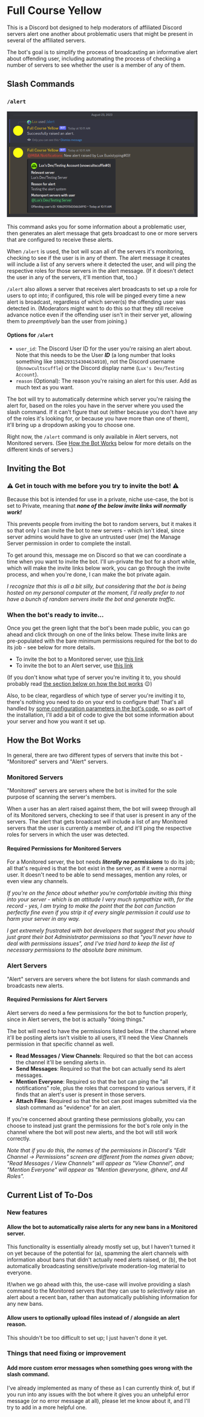 # Full Course Yellow

This is a Discord bot designed to help moderators of affiliated Discord servers alert one another about problematic users that might be present in several of the affiliated servers.

The bot's goal is to simplify the process of broadcasting an informative alert about offending user, including automating the process of checking a number of servers to see whether the user is a member of any of them.

## Slash Commands

### `/alert`

![Screenshot of the /alert command in use](/images/screenshot_1.png?raw=true)

This command asks you for some information about a problematic user, then generates an alert message that gets broadcast to one or more servers that are configured to receive these alerts.

When `/alert` is used, the bot will scan all of the servers it's monitoring, checking to see if the user is in any of them. The alert message it creates will include a list of any servers where it detected the user, and will ping the respective roles for those servers in the alert message. (If it doesn't detect the user in any of the servers, it'll mention that, too.)

`/alert` also allows a server that receives alert broadcasts to set up a role for users to opt into; if configured, this role will be pinged every time a new alert is broadcast, regardless of which server(s) the offending user was detected in. (Moderators might want to do this so that they still receive advance notice even if the offending user isn't in their server yet, allowing them to _preemptively_ ban the user from joining.)

#### Options for `/alert`

- `user_id`: The Discord User ID for the user you're raising an alert about. Note that this needs to be the User ***ID*** (a long number that looks something like `1086293154304634910`), not the Discord username (`@snowcultscuffle`) or the Discord display name (`Lux's Dev/Testing Account`).
- `reason` (Optional): The reason you're raising an alert for this user. Add as much text as you want.

The bot will try to automatically determine which server you're raising the alert for, based on the roles you have in the server where you used the slash command. If it can't figure that out (either because you don't have any of the roles it's looking for, or because you have more than one of them), it'll bring up a dropdown asking you to choose one. 

Right now, the `/alert` command is only available in Alert servers, not Monitored servers. (See [How the Bot Works](#how-the-bot-works) below for more details on the different kinds of servers.)

## Inviting the Bot

### ⚠️ Get in touch with me before you try to invite the bot! ⚠️

Because this bot is intended for use in a private, niche use-case, the bot is set to Private, meaning that ***none of the below invite links will normally work!*** 

This prevents people from inviting the bot to random servers, but it makes it so that only I can invite the bot to new servers - which isn't ideal, since server admins would have to give an untrusted user (me) the Manage Server permission in order to complete the install.

To get around this, message me on Discord so that we can coordinate a time when you want to invite the bot. I'll un-private the bot for a short while, which will make the invite links below work, you can go through the invite process, and when you're done, I can make the bot private again. 

_I recognize that this is all a bit silly, but considering that the bot is being hosted on my personal computer at the moment, I'd really prefer to not have a bunch of random servers invite the bot and generate traffic._

### When the bot's ready to invite...

Once you get the green light that the bot's been made public, you can go ahead and click through on one of the links below. These invite links are pre-populated with the bare minimum permissions required for the bot to do its job - see below for more details.

- To invite the bot to a Monitored server, use [this link](https://discord.com/api/oauth2/authorize?client_id=1105933971264647168&permissions=0&scope=bot)
- To invite the bot to an Alert server, use [this link](https://discord.com/api/oauth2/authorize?client_id=1105933971264647168&permissions=166912&scope=bot)

(If you don't know what type of server you're inviting it to, you should probably read [the section below on how the bot works](#how-the-bot-works) 😉)

Also, to be clear, regardless of which type of server you're inviting it to, there's nothing you need to do on your end to configure that! That's all handled by [some configuration parameters in the bot's code](fcy_constants.py), so as part of the installation, I'll add a bit of code to give the bot some information about your server and how you want it set up.

## How the Bot Works

In general, there are two different types of servers that invite this bot - "Monitored" servers and "Alert" servers.

### Monitored Servers

"Monitored" servers are servers where the bot is invited for the sole purpose of scanning the server's members. 

When a user has an alert raised against them, the bot will sweep through all of its Monitored servers, checking to see if that user is present in any of the servers. The alert that gets broadcast will include a list of any Monitored servers that the user is currently a member of, and it'll ping the respective roles for servers in which the user was detected.

#### Required Permissions for Monitored Servers

For a Monitored server, the bot needs ***literally no permissions*** to do its job; all that's required is that the bot exist in the server, as if it were a normal user. It doesn't need to be able to send messages, mention any roles, or even view any channels.

_If you're on the fence about whether you're comfortable inviting this thing into your server - which is an attitude I very much sympathize with, for the record - yes, I am trying to make the point that the bot can function perfectly fine even if you strip it of every single permission it could use to harm your server in any way._

_I get extremely frustrated with bot developers that suggest that you should just grant their bot Administrator permissions so that "you'll never have to deal with permissions issues", and I've tried hard to keep the list of necessary permissions to the absolute bare minimum._

### Alert Servers

"Alert" servers are servers where the bot listens for slash commands and broadcasts new alerts.

#### Required Permissions for Alert Servers

Alert servers do need a few permissions for the bot to function properly, since in Alert servers, the bot is actually "doing things."

The bot will need to have the permissions listed below. If the channel where it'll be posting alerts isn't visible to all users, it'll need the View Channels permission in that specific channel as well.

- **Read Messages / View Channels**: Required so that the bot can access the channel it'll be sending alerts in.
- **Send Messages**: Required so that the bot can actually send its alert messages.
- **Mention Everyone**: Required so that the bot can ping the "all notifications" role, plus the roles that correspond to various servers, if it finds that an alert's user is present in those servers.
- **Attach Files**: Required so that the bot can post images submitted via the slash command as "evidence" for an alert.

If you're concerned about granting these permissions globally, you can choose to instead just grant the permissions for the bot's role only in the channel where the bot will post new alerts, and the bot will still work correctly. 

_Note that if you do this, the names of the permissions in Discord's "Edit Channel -> Permissions" screen are different from the names given above; "Read Messages / View Channels" will appear as "View Channel", and "Mention Everyone" will appear as "Mention @everyone, @here, and All Roles"._

## Current List of To-Dos

### New features

#### Allow the bot to automatically raise alerts for any new bans in a Monitored server. 

This functionality is essentially already mostly set up, but I haven't turned it on yet because of the potential for (a), spamming the alert channels with information about bans that didn't actually need alerts raised, or (b), the bot automatically broadcasting sensitive/private moderation-log material to everyone.

If/when we go ahead with this, the use-case will involve providing a slash command to the Monitored servers that they can use to _selectively_ raise an alert about a recent ban, rather than automatically publishing information for any new bans.

#### Allow users to optionally upload files instead of / alongside an alert reason.

This shouldn't be too difficult to set up; I just haven't done it yet.

### Things that need fixing or improvement

#### Add more custom error messages when something goes wrong with the slash command.

I've already implemented as many of these as I can currently think of, but if you run into any issues with the bot where it gives you an unhelpful error message (or no error message at all), please let me know about it, and I'll try to add in a more helpful one.